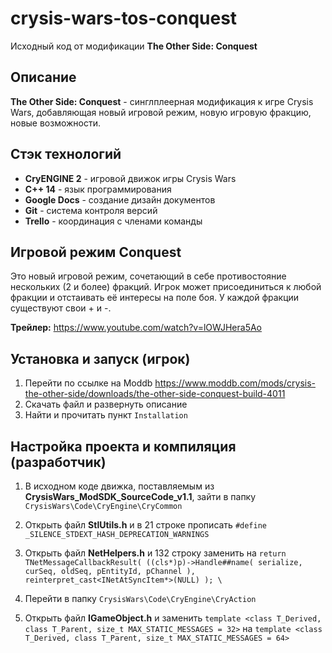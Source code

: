 # crysis-wars-tos-conquest
Исходный код от модификации **The Other Side: Conquest**

## Описание

**The Other Side: Conquest** - синглплеерная модификация к игре Crysis Wars, добавляющая новый игровой режим, новую игровую фракцию, новые возможности.

## Стэк технологий
- **CryENGINE 2** - игровой движок игры Crysis Wars
- **C++ 14** - язык программирования
- **Google Docs** - создание дизайн документов
- **Git** - система контроля версий
- **Trello** - координация с членами команды

## Игровой режим Conquest

Это новый игровой режим, сочетающий в себе противостояние нескольких (2 и более) фракций. Игрок может присоединиться к любой фракции и отстаивать её интересы на поле боя. У каждой фракции существуют свои + и -.

**Трейлер:**  <https://www.youtube.com/watch?v=lOWJHera5Ao>

## Установка и запуск (игрок)
1.  Перейти по ссылке на Moddb <https://www.moddb.com/mods/crysis-the-other-side/downloads/the-other-side-conquest-build-4011>
2.  Скачать файл и развернуть описание
3.  Найти и прочитать пункт `Installation`

## Настройка проекта и компиляция (разработчик)
1.	В исходном коде движка, поставляемым из **CrysisWars_ModSDK_SourceCode_v1.1**, 
зайти в папку `CrysisWars\Code\CryEngine\CryCommon`

2.	Открыть файл **StlUtils.h** и в 21 строке прописать `#define _SILENCE_STDEXT_HASH_DEPRECATION_WARNINGS`

3.	Открыть файл **NetHelpers.h** и 132 строку заменить на 
`return TNetMessageCallbackResult( ((cls*)p)->Handle##name( serialize, curSeq, oldSeq, pEntityId, pChannel ), reinterpret_cast<INetAtSyncItem*>(NULL) ); \`

4.	Перейти в папку `CrysisWars\Code\CryEngine\CryAction`

5.	Открыть файл **IGameObject.h** и заменить 
`template <class T_Derived, class T_Parent, size_t MAX_STATIC_MESSAGES = 32>` на 
`template <class T_Derived, class T_Parent, size_t MAX_STATIC_MESSAGES = 64>`